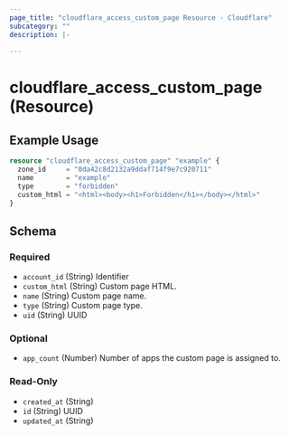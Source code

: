 ```yaml
---
page_title: "cloudflare_access_custom_page Resource - Cloudflare"
subcategory: ""
description: |-
  
---
```


# cloudflare_access_custom_page (Resource)



## Example Usage

```terraform
resource "cloudflare_access_custom_page" "example" {
  zone_id     = "0da42c8d2132a9ddaf714f9e7c920711"
  name        = "example"
  type        = "forbidden"
  custom_html = "<html><body><h1>Forbidden</h1></body></html>"
}
```
<!-- schema generated by tfplugindocs -->
## Schema

### Required

- `account_id` (String) Identifier
- `custom_html` (String) Custom page HTML.
- `name` (String) Custom page name.
- `type` (String) Custom page type.
- `uid` (String) UUID

### Optional

- `app_count` (Number) Number of apps the custom page is assigned to.

### Read-Only

- `created_at` (String)
- `id` (String) UUID
- `updated_at` (String)


